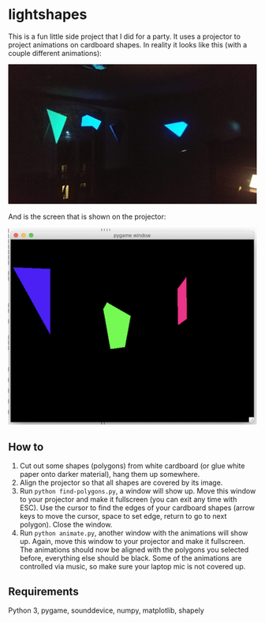 # lightshapes
This is a fun little side project that I did for a party. It uses a projector to project animations on cardboard shapes. In reality it looks like this (with a couple different animations):

![](images/demo.jpg)


And is the screen that is shown on the projector:

![](images/screenshot.png)


## How to

1. Cut out some shapes (polygons) from white cardboard (or glue white paper onto darker material), hang them up somewhere.
2. Align the projector so that all shapes are covered by its image.
3. Run `python find-polygons.py`, a window will show up. Move this window to your projector and make it fullscreen (you can exit any time with ESC). Use the cursor to find the edges of your cardboard shapes (arrow keys to move the cursor, space to set edge, return to go to next polygon). Close the window.
4. Run `python animate.py`, another window with the animations will show up. Again, move this window to your projector and make it fullscreen. The animations should now be aligned with the polygons you selected before, everything else should be black. Some of the animations are controlled via music, so make sure your laptop mic is not covered up.


## Requirements

Python 3, pygame, sounddevice, numpy, matplotlib, shapely
